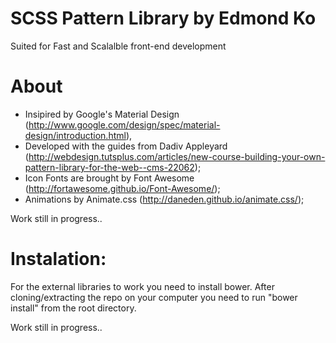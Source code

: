 SCSS Pattern Library by Edmond Ko
======
Suited for Fast and Scalalble front-end development

About
======

- Insipired by Google's Material Design (http://www.google.com/design/spec/material-design/introduction.html),
- Developed with the guides from Dadiv Appleyard (http://webdesign.tutsplus.com/articles/new-course-building-your-own-pattern-library-for-the-web--cms-22062);
- Icon Fonts are brought by Font Awesome (http://fortawesome.github.io/Font-Awesome/);
- Animations by Animate.css (http://daneden.github.io/animate.css/);

Work still in progress..

Instalation:
======

For the external libraries to work you need to install bower.
After cloning/extracting the repo on your computer you need to run "bower install" from the root directory.

Work still in progress..

